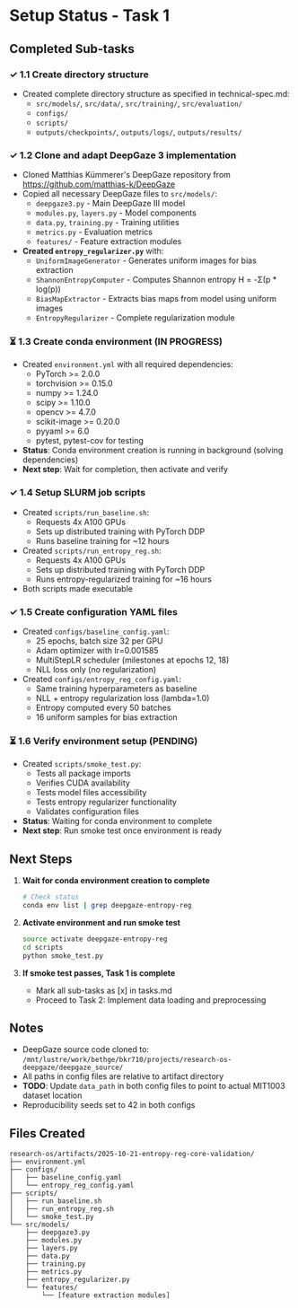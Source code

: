 # Setup Status - Task 1

## Completed Sub-tasks

### ✓ 1.1 Create directory structure
- Created complete directory structure as specified in technical-spec.md:
  - `src/models/`, `src/data/`, `src/training/`, `src/evaluation/`
  - `configs/`
  - `scripts/`
  - `outputs/checkpoints/`, `outputs/logs/`, `outputs/results/`

### ✓ 1.2 Clone and adapt DeepGaze 3 implementation
- Cloned Matthias Kümmerer's DeepGaze repository from https://github.com/matthias-k/DeepGaze
- Copied all necessary DeepGaze files to `src/models/`:
  - `deepgaze3.py` - Main DeepGaze III model
  - `modules.py`, `layers.py` - Model components
  - `data.py`, `training.py` - Training utilities
  - `metrics.py` - Evaluation metrics
  - `features/` - Feature extraction modules
- **Created `entropy_regularizer.py`** with:
  - `UniformImageGenerator` - Generates uniform images for bias extraction
  - `ShannonEntropyComputer` - Computes Shannon entropy H = -Σ(p * log(p))
  - `BiasMapExtractor` - Extracts bias maps from model using uniform images
  - `EntropyRegularizer` - Complete regularization module

### ⏳ 1.3 Create conda environment (IN PROGRESS)
- Created `environment.yml` with all required dependencies:
  - PyTorch >= 2.0.0
  - torchvision >= 0.15.0
  - numpy >= 1.24.0
  - scipy >= 1.10.0
  - opencv >= 4.7.0
  - scikit-image >= 0.20.0
  - pyyaml >= 6.0
  - pytest, pytest-cov for testing
- **Status**: Conda environment creation is running in background (solving dependencies)
- **Next step**: Wait for completion, then activate and verify

### ✓ 1.4 Setup SLURM job scripts
- Created `scripts/run_baseline.sh`:
  - Requests 4x A100 GPUs
  - Sets up distributed training with PyTorch DDP
  - Runs baseline training for ~12 hours
- Created `scripts/run_entropy_reg.sh`:
  - Requests 4x A100 GPUs
  - Sets up distributed training with PyTorch DDP
  - Runs entropy-regularized training for ~16 hours
- Both scripts made executable

### ✓ 1.5 Create configuration YAML files
- Created `configs/baseline_config.yaml`:
  - 25 epochs, batch size 32 per GPU
  - Adam optimizer with lr=0.001585
  - MultiStepLR scheduler (milestones at epochs 12, 18)
  - NLL loss only (no regularization)
- Created `configs/entropy_reg_config.yaml`:
  - Same training hyperparameters as baseline
  - NLL + entropy regularization loss (lambda=1.0)
  - Entropy computed every 50 batches
  - 16 uniform samples for bias extraction

### ⏳ 1.6 Verify environment setup (PENDING)
- Created `scripts/smoke_test.py`:
  - Tests all package imports
  - Verifies CUDA availability
  - Tests model files accessibility
  - Tests entropy regularizer functionality
  - Validates configuration files
- **Status**: Waiting for conda environment to complete
- **Next step**: Run smoke test once environment is ready

## Next Steps

1. **Wait for conda environment creation to complete**
   ```bash
   # Check status
   conda env list | grep deepgaze-entropy-reg
   ```

2. **Activate environment and run smoke test**
   ```bash
   source activate deepgaze-entropy-reg
   cd scripts
   python smoke_test.py
   ```

3. **If smoke test passes, Task 1 is complete**
   - Mark all sub-tasks as [x] in tasks.md
   - Proceed to Task 2: Implement data loading and preprocessing

## Notes

- DeepGaze source code cloned to: `/mnt/lustre/work/bethge/bkr710/projects/research-os-deepgaze/deepgaze_source/`
- All paths in config files are relative to artifact directory
- **TODO**: Update `data_path` in both config files to point to actual MIT1003 dataset location
- Reproducibility seeds set to 42 in both configs

## Files Created

```
research-os/artifacts/2025-10-21-entropy-reg-core-validation/
├── environment.yml
├── configs/
│   ├── baseline_config.yaml
│   └── entropy_reg_config.yaml
├── scripts/
│   ├── run_baseline.sh
│   ├── run_entropy_reg.sh
│   └── smoke_test.py
└── src/models/
    ├── deepgaze3.py
    ├── modules.py
    ├── layers.py
    ├── data.py
    ├── training.py
    ├── metrics.py
    ├── entropy_regularizer.py
    └── features/
        └── [feature extraction modules]
```
